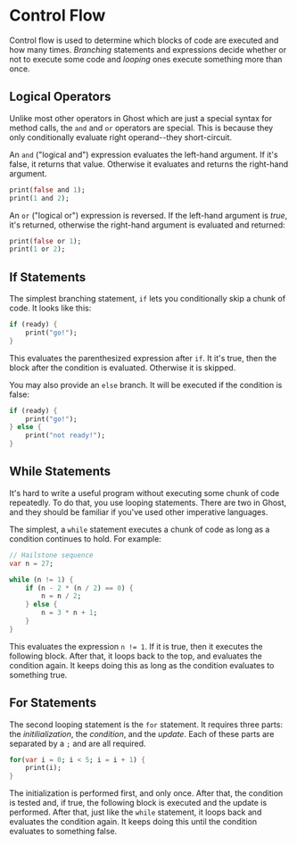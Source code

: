 # Control Flow

Control flow is used to determine which blocks of code are executed and how many times. _Branching_ statements and expressions decide whether or not to execute some code and _looping_ ones execute something more than once.

<!-- ## Truthiness -->

## Logical Operators
Unlike most other operators in Ghost which are just a special syntax for method calls, the `and` and `or` operators are special. This is because they only conditionally evaluate right operand--they short-circuit.

An `and` ("logical and") expression evaluates the left-hand argument. If it's false, it returns that value. Otherwise it evaluates and returns the right-hand argument.

```dart
print(false and 1);
print(1 and 2);
```

An `or` ("logical or") expression is reversed. If the left-hand argument is _true_, it's returned, otherwise the right-hand argument is evaluated and returned:

```dart
print(false or 1);
print(1 or 2);
```

## If Statements
The simplest branching statement, `if` lets you conditionally skip a chunk of code. It looks like this:

```dart
if (ready) {
    print("go!");
}
```

This evaluates the parenthesized expression after `if`. It it's true, then the block after the condition is evaluated. Otherwise it is skipped.

You may also provide an `else` branch. It will be executed if the condition is false:

```dart
if (ready) {
    print("go!");
} else {
    print("not ready!");
}
```

## While Statements
It's hard to write a useful program without executing some chunk of code repeatedly. To do that, you use looping statements. There are two in Ghost, and they should be familiar if you've used other imperative languages.

The simplest, a `while` statement executes a chunk of code as long as a condition continues to hold. For example:

```dart
// Hailstone sequence
var n = 27;

while (n != 1) {
    if (n - 2 * (n / 2) == 0) {
        n = n / 2;
    } else {
        n = 3 * n + 1;
    }
}
```

This evaluates the expression `n != 1`. If it is true, then it executes the following block. After that, it loops back to the top, and evaluates the condition again. It keeps doing this as long as the condition evaluates to something true.

## For Statements
The second looping statement is the `for` statement. It requires three parts: the _initilialization_, the _condition_, and the _update_. Each of these parts are separated by a `;` and are all required.

```dart
for(var i = 0; i < 5; i = i + 1) {
    print(i);
}
```

The initialization is performed first, and only once. After that, the condition is tested and, if true, the following block is executed and the update is performed. After that, just like the `while` statement, it loops back and evaluates the condition again. It keeps doing this until the condition evaluates to something false.
